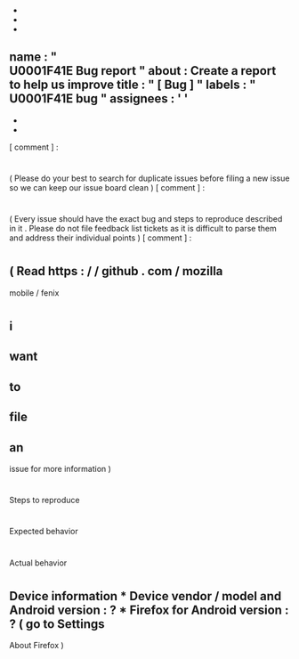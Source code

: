 -
-
-
name
:
"
\
U0001F41E
Bug
report
"
about
:
Create
a
report
to
help
us
improve
title
:
"
[
Bug
]
"
labels
:
"
\
U0001F41E
bug
"
assignees
:
'
'
-
-
-
[
comment
]
:
#
(
Please
do
your
best
to
search
for
duplicate
issues
before
filing
a
new
issue
so
we
can
keep
our
issue
board
clean
)
[
comment
]
:
#
(
Every
issue
should
have
the
exact
bug
and
steps
to
reproduce
described
in
it
.
Please
do
not
file
feedback
list
tickets
as
it
is
difficult
to
parse
them
and
address
their
individual
points
)
[
comment
]
:
#
(
Read
https
:
/
/
github
.
com
/
mozilla
-
mobile
/
fenix
#
i
-
want
-
to
-
file
-
an
-
issue
for
more
information
)
#
#
Steps
to
reproduce
#
#
#
Expected
behavior
#
#
#
Actual
behavior
#
#
#
Device
information
*
Device
vendor
/
model
and
Android
version
:
?
*
Firefox
for
Android
version
:
?
(
go
to
Settings
-
>
About
Firefox
)
